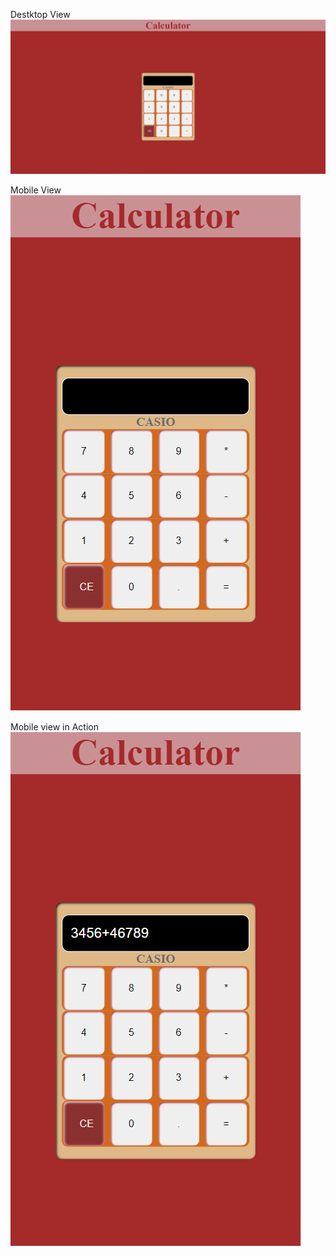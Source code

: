 Destktop View
![](screenshots/Calculator%20Desktop.PNG)

Mobile View
![](screenshots/Calculator%20Mobile.PNG)

Mobile view in Action
![](screenshots/Calculator%20in%20Action.PNG)
